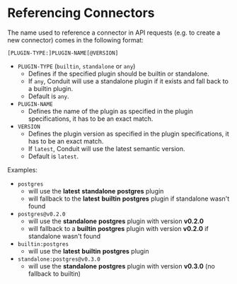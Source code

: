 # Referencing Connectors



The name used to reference a connector in API requests (e.g. to create a new connector) comes in the following format:

`[PLUGIN-TYPE:]PLUGIN-NAME[@VERSION]`

* `PLUGIN-TYPE` (`builtin`, `standalone` or `any`)
  * Defines if the specified plugin should be builtin or standalone.
  * If `any`, Conduit will use a standalone plugin if it exists and fall back to a builtin plugin.
  * Default is `any`.
* `PLUGIN-NAME`
  * Defines the name of the plugin as specified in the plugin specifications, it has to be an exact match.
* `VERSION`
  * Defines the plugin version as specified in the plugin specifications, it has to be an exact match.
  * If `latest`, Conduit will use the latest semantic version.
  * Default is `latest`.

Examples:

* `postgres`
  * will use the **latest** **standalone** **postgres** plugin
  * will fallback to the **latest** **builtin** **postgres** plugin if standalone wasn't found
* `postgres@v0.2.0`
  * will use the **standalone** **postgres** plugin with version **v0.2.0**
  * will fallback to a **builtin** **postgres** plugin with version **v0.2.0** if standalone wasn't found
* `builtin:postgres`
  * will use the **latest** **builtin** **postgres** plugin
* `standalone:postgres@v0.3.0`
  * will use the **standalone** **postgres** plugin with version **v0.3.0** (no fallback to builtin)
